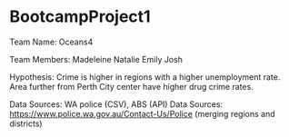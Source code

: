 # BootcampProject1

Team Name: Oceans4

Team Members:
Madeleine
Natalie
Emily
Josh

Hypothesis:
Crime is higher in regions with a higher unemployment rate.
Area further from Perth City center have higher drug crime rates.

Data Sources: WA police (CSV), ABS (API)
Data Sources: https://www.police.wa.gov.au/Contact-Us/Police (merging regions and districts)

